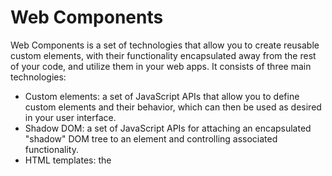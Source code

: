 # Web Components

Web Components is a set of technologies that allow you to create reusable custom elements, with their functionality encapsulated away from the rest of your code, and utilize them in your web apps. It consists of three main technologies:

- Custom elements: a set of JavaScript APIs that allow you to define custom elements and their behavior, which can then be used as desired in your user interface.
- Shadow DOM: a set of JavaScript APIs for attaching an encapsulated "shadow" DOM tree to an element and controlling associated functionality.
- HTML templates: the <template> and <slot> elements enable you to write markup templates that are not displayed in the rendered page.

To implement a web component, you generally follow these steps:

1. Create a class that specifies your web component functionality, using the class syntax.
2. Register your new custom element using the CustomElementRegistry.define() method, passing it the element name to be defined, the class or function in which its functionality is specified, and optionally, what element it inherits from.
3. If required, attach a shadow DOM to the custom element using Element.attachShadow() method.
4. If required, define an HTML template using <template> and <slot>.
5. Use your custom element wherever you like on your page, just like you would any regular HTML element.

Custom elements can be either autonomous or customized built-in elements, which inherit from basic HTML elements.

## Getting started

👨‍💻 This is a code example that showcases the use of Web Components. It includes two custom elements:

1️⃣ `button-enhanced` is an autonomous custom element that creates a button with enhanced styling and a custom click event.

2️⃣ `paragraph-word-counter` is a customized built-in element that extends the p element and displays the word count of its text content.

The code also includes lifecycle methods for the button-enhanced custom element that are invoked when the element is connected, disconnected, adopted, or when its attributes change.

▶️ Open the `index.html` in your browser to see the custom components rendered and the relative console log.
